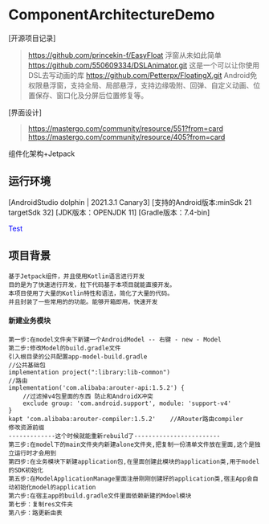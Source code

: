 # ComponentArchitectureDemo

[开源项目记录]
> https://github.com/princekin-f/EasyFloat       浮窗从未如此简单
> https://github.com/550609334/DSLAnimator.git   这是一个可以让你使用DSL去写动画的库
> https://github.com/Petterpx/FloatingX.git      Android免权限悬浮窗，支持全局、局部悬浮，支持边缘吸附、回弹、自定义动画、位置保存、窗口化及分屏后位置修复等。

[界面设计]
> https://mastergo.com/community/resource/551?from=card
> https://mastergo.com/community/resource/405?from=card

组件化架构+Jetpack

## 运行环境

[AndroidStudio dolphin | 2021.3.1 Canary3]
[支持的Android版本:minSdk 21 targetSdk 32]
[JDK版本：OPENJDK 11]
[Gradle版本：7.4-bin]

<font color=Blue>Test</font>

## 项目背景

    基于Jetpack组件，并且使用Kotlin语言进行开发  
    目的是为了快速进行开发，拉下代码基于本项目就能直接开发。  
    本项目使用了大量的Kotlin特性和语法，简化了大量的代码。
    并且封装了一些常用的的功能。能够开箱即用，快速开发

#### 新建业务模块

    第一步:在model文件夹下新建一个AndroidModel -- 右键 - new - Model
    第二步:修改Model的build.gradle文件
    引入根目录的公共配置app-model-build.gradle
    //公共基础包
    implementation project(":library:lib-common")
    //路由
    implementation('com.alibaba:arouter-api:1.5.2') {
        //过滤掉v4包里面的东西 防止和AndroidX冲突
        exclude group: 'com.android.support', module: 'support-v4'
    }
    kapt 'com.alibaba:arouter-compiler:1.5.2'    //ARouter路由compiler
    修改资源前缀
    -------------这个时候就能重新rebuild了------------------------
    第三步:在model下的main文件夹内新建alone文件夹,把复制一份清单文件放在里面,这个是独立运行时才会用到
    第四步:在业务模块下新建application包,在里面创建此模块的application类,用于model的SDK初始化
    第五步:在ModelApplicationManage里面注册刚刚创建好的application类,宿主App会自动初始化model的application
    第六步:在宿主app的build.gradle文件里面依赖新建的Mdoel模块
    第七步：复制res文件夹
    第八步：路更新由表